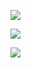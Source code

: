 ![](https://i.imgur.com/I1NC7p6.png)

![](https://i.imgur.com/USiBavC.png)

![](https://i.imgur.com/7TejKOs.png)

